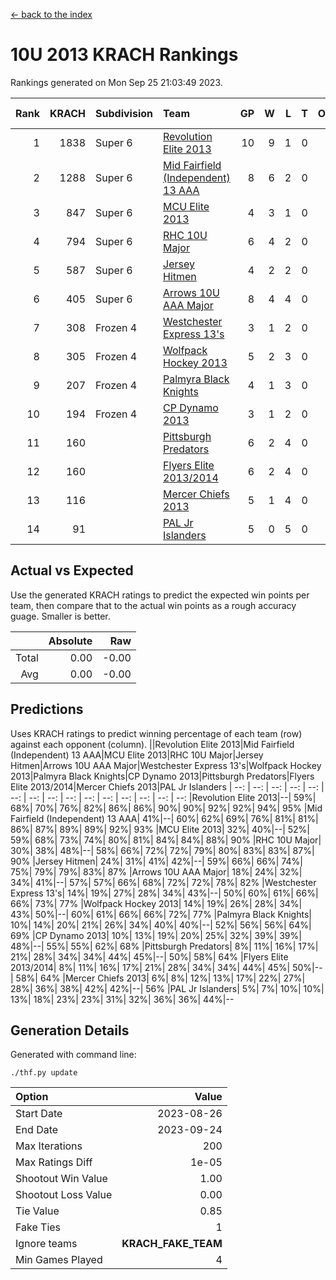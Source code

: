 [<- back to the index](readme.md)
# 10U 2013 KRACH Rankings
Rankings generated on Mon Sep 25 21:03:49 2023.

Rank|KRACH|Subdivision|Team|GP|W|L|T|OTW|OTL|SoS|Exp Wins|Win Diff
---:|---:|:---|:---|---:|---:|---:|---:|---:|---:|---:|---:|---:
1|1838|Super 6|[Revolution Elite 2013](https://gamesheetstats.com/seasons/3664/teams/140904/schedule)|10|9|1|0|0|0|407|9.8|-0.0
2|1288|Super 6|[Mid Fairfield (Independent) 13 AAA](https://gamesheetstats.com/seasons/3664/teams/140891/schedule)|8|6|2|0|0|0|725|6.8|-0.0
3|847|Super 6|[MCU Elite 2013](https://gamesheetstats.com/seasons/3664/teams/140889/schedule)|4|3|1|0|0|0|428|3.9|0.0
4|794|Super 6|[RHC 10U Major](https://gamesheetstats.com/seasons/3664/teams/140895/schedule)|6|4|2|0|1|0|594|4.9|0.0
5|587|Super 6|[Jersey Hitmen](https://gamesheetstats.com/seasons/3664/teams/140893/schedule)|4|2|2|0|0|0|728|2.9|0.0
6|405|Super 6|[Arrows 10U AAA Major](https://gamesheetstats.com/seasons/3664/teams/140902/schedule)|8|4|4|0|0|0|578|4.9|0.0
7|308|Frozen 4|[Westchester Express 13's](https://gamesheetstats.com/seasons/3664/teams/140899/schedule)|3|1|2|0|0|0|1030|1.8|-0.0
8|305|Frozen 4|[Wolfpack Hockey 2013](https://gamesheetstats.com/seasons/3664/teams/140894/schedule)|5|2|3|0|0|0|508|2.9|0.0
9|207|Frozen 4|[Palmyra Black Knights](https://gamesheetstats.com/seasons/3664/teams/140906/schedule)|4|1|3|0|0|1|511|1.9|0.0
10|194|Frozen 4|[CP Dynamo 2013](https://gamesheetstats.com/seasons/3664/teams/140901/schedule)|3|1|2|0|0|0|323|1.9|0.0
11|160||[Pittsburgh Predators](https://gamesheetstats.com/seasons/3664/teams/140907/schedule)|6|2|4|0|0|0|654|2.9|0.0
12|160||[Flyers Elite 2013/2014](https://gamesheetstats.com/seasons/3664/teams/140898/schedule)|6|2|4|0|0|0|332|2.9|0.0
13|116||[Mercer Chiefs 2013](https://gamesheetstats.com/seasons/3664/teams/140897/schedule)|5|1|4|0|0|0|568|1.9|0.0
14|91||[PAL Jr Islanders](https://gamesheetstats.com/seasons/3664/teams/140903/schedule)|5|0|5|0|0|0|1059|0.8|-0.0

## Actual vs Expected
Use the generated KRACH ratings to predict the expected win points per team, then compare that to the actual win points as a rough accuracy guage. Smaller is better.

||Absolute|Raw
|---:|---:|---:
|Total|0.00|-0.00
|Avg|0.00|-0.00

## Predictions
Uses KRACH ratings to predict winning percentage of each team (row) against each opponent (column).
||Revolution Elite 2013|Mid Fairfield (Independent) 13 AAA|MCU Elite 2013|RHC 10U Major|Jersey Hitmen|Arrows 10U AAA Major|Westchester Express 13's|Wolfpack Hockey 2013|Palmyra Black Knights|CP Dynamo 2013|Pittsburgh Predators|Flyers Elite 2013/2014|Mercer Chiefs 2013|PAL Jr Islanders
| --: | --: | --: | --: | --: | --: | --: | --: | --: | --: | --: | --: | --: | --: | --: 
|Revolution Elite 2013|--| 59%| 68%| 70%| 76%| 82%| 86%| 86%| 90%| 90%| 92%| 92%| 94%| 95%
|Mid Fairfield (Independent) 13 AAA| 41%|--| 60%| 62%| 69%| 76%| 81%| 81%| 86%| 87%| 89%| 89%| 92%| 93%
|MCU Elite 2013| 32%| 40%|--| 52%| 59%| 68%| 73%| 74%| 80%| 81%| 84%| 84%| 88%| 90%
|RHC 10U Major| 30%| 38%| 48%|--| 58%| 66%| 72%| 72%| 79%| 80%| 83%| 83%| 87%| 90%
|Jersey Hitmen| 24%| 31%| 41%| 42%|--| 59%| 66%| 66%| 74%| 75%| 79%| 79%| 83%| 87%
|Arrows 10U AAA Major| 18%| 24%| 32%| 34%| 41%|--| 57%| 57%| 66%| 68%| 72%| 72%| 78%| 82%
|Westchester Express 13's| 14%| 19%| 27%| 28%| 34%| 43%|--| 50%| 60%| 61%| 66%| 66%| 73%| 77%
|Wolfpack Hockey 2013| 14%| 19%| 26%| 28%| 34%| 43%| 50%|--| 60%| 61%| 66%| 66%| 72%| 77%
|Palmyra Black Knights| 10%| 14%| 20%| 21%| 26%| 34%| 40%| 40%|--| 52%| 56%| 56%| 64%| 69%
|CP Dynamo 2013| 10%| 13%| 19%| 20%| 25%| 32%| 39%| 39%| 48%|--| 55%| 55%| 62%| 68%
|Pittsburgh Predators|  8%| 11%| 16%| 17%| 21%| 28%| 34%| 34%| 44%| 45%|--| 50%| 58%| 64%
|Flyers Elite 2013/2014|  8%| 11%| 16%| 17%| 21%| 28%| 34%| 34%| 44%| 45%| 50%|--| 58%| 64%
|Mercer Chiefs 2013|  6%|  8%| 12%| 13%| 17%| 22%| 27%| 28%| 36%| 38%| 42%| 42%|--| 56%
|PAL Jr Islanders|  5%|  7%| 10%| 10%| 13%| 18%| 23%| 23%| 31%| 32%| 36%| 36%| 44%|--

## Generation Details

Generated with command line:
```
./thf.py update
```

| Option | Value |
| :----- | ----: |
| Start Date | 2023-08-26 |
| End Date | 2023-09-24 |
| Max Iterations | 200 |
| Max Ratings Diff | 1e-05 |
| Shootout Win Value | 1.00 |
| Shootout Loss Value | 0.00 |
| Tie Value | 0.85 |
| Fake Ties | 1 |
| Ignore teams | __KRACH_FAKE_TEAM__ |
| Min Games Played | 4 |

